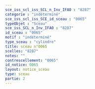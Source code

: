 ```yaml
---
sce_iss_scl_iss_SCL_n_Inv_IFAO : "8287"
categorie : "indéterminé"
sce_iss_scl_iss_SCE_id_sceau : "0065"
typeObjet : "Sceau"
sce_iss_SCL_n_Inv_IFAO : "8287"
id_sceau : "0065"
motif : "indéterminé"
type_sceau : "cylindre"
title: sceau n°0065
scelles: "8287"
notes: ""
contrescellement: "0065"
id_notice: 0065
layout: notice_sceau
type: sceau
partie: 2
---
```

